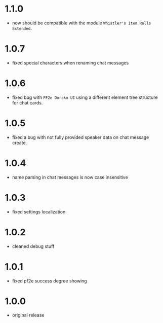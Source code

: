 # 1.1.0

-   now should be compatible with the module `Whistler's Item Rolls Extended`.

# 1.0.7

-   fixed special characters when renaming chat messages

# 1.0.6

-   fixed bug with `PF2e Dorako UI` using a different element tree structure for chat cards.

# 1.0.5

-   fixed a bug with not fully provided speaker data on chat message create.

# 1.0.4

-   name parsing in chat messages is now case insensitive

# 1.0.3

-   fixed settings localization

# 1.0.2

-   cleaned debug stuff

# 1.0.1

-   fixed pf2e success degree showing

# 1.0.0

-   original release
